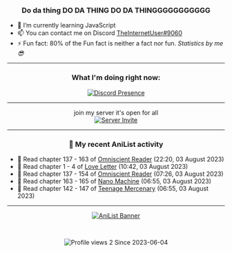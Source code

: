 <div align="center">

### Do da thing DO DA THING DO DA THINGGGGGGGGGGG
</div>

- 🌱 I’m currently learning JavaScript
- 📫 You can contact me on Discord [TheInternetUser#9060](https://discord.com/users/534117072796385300)
- ⚡ Fun fact: 80% of the Fun fact is neither a fact nor fun. _Statistics by me 😎_
<hr>

<div align="center">

### What I'm doing right now:
[![Discord Presence](https://lanyard.cnrad.dev/api/534117072796385300)](https://discord.com/users/534117072796385300)
<hr>

join my server it's open for all <br>
[![Server Invite](https://invidget.switchblade.xyz/bfYgVHxrSs)](https://discord.gg/bfYgVHxrSs)

<hr>
  
### 🌸 My recent AniList activity

</div>

<!-- ANILIST_ACTIVITY:start -->

-   📖 Read chapter 137 - 163 of [Omniscient Reader](https://anilist.co/manga/119257) (22:20, 03 August 2023)
-   📖 Read chapter 1 - 4 of [Love Letter](https://anilist.co/manga/51241) (10:42, 03 August 2023)
-   📖 Read chapter 137 - 154 of [Omniscient Reader](https://anilist.co/manga/119257) (07:26, 03 August 2023)
-   📖 Read chapter 163 - 165 of [Nano Machine](https://anilist.co/manga/120980) (06:55, 03 August 2023)
-   📖 Read chapter 142 - 147 of [Teenage Mercenary](https://anilist.co/manga/126297) (06:55, 03 August 2023)

<!-- ANILIST_ACTIVITY:end -->
<hr>

<div align="center">

[![AniList Banner](https://img.anili.st/User/929966)](https://anilist.co/user/TheInternetUser)

<!-- ![Profile views](https://gpvc.arturio.dev/TheInternetUse7) Since 2023-01-09 -->
<br>

![Profile views 2](https://eng8ov7sekpf7ov.m.pipedream.net) Since 2023-06-04

</div>
